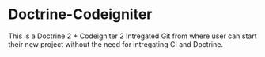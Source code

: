 Doctrine-Codeigniter
====================

This is a Doctrine 2 + Codeigniter 2 Intregated Git from where user can start their new project without the need for intregating CI and Doctrine.
